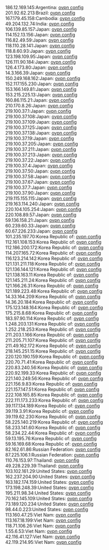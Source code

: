 186.12.169.145:Argentina: [ovpn config](vpn/186_12_169_145.ovpn)  
201.92.62.213:Brazil: [ovpn config](vpn/201_92_62_213.ovpn)  
167.179.45.158:Cambodia: [ovpn config](vpn/167_179_45_158.ovpn)  
49.204.132.74:India: [ovpn config](vpn/49_204_132_74.ovpn)  
106.139.85.157:Japan: [ovpn config](vpn/106_139_85_157.ovpn)  
114.152.13.156:Japan: [ovpn config](vpn/114_152_13_156.ovpn)  
116.82.49.59:Japan: [ovpn config](vpn/116_82_49_59.ovpn)  
118.110.28.141:Japan: [ovpn config](vpn/118_110_28_141.ovpn)  
118.8.60.93:Japan: [ovpn config](vpn/118_8_60_93.ovpn)  
123.198.109.95:Japan: [ovpn config](vpn/123_198_109_95.ovpn)  
126.111.90.184:Japan: [ovpn config](vpn/126_111_90_184.ovpn)  
126.4.173.80:Japan: [ovpn config](vpn/126_4_173_80.ovpn)  
14.3.166.39:Japan: [ovpn config](vpn/14_3_166_39.ovpn)  
150.249.168.162:Japan: [ovpn config](vpn/150_249_168_162.ovpn)  
152.117.155.230:Japan: [ovpn config](vpn/152_117_155_230.ovpn)  
153.166.149.81:Japan: [ovpn config](vpn/153_166_149_81.ovpn)  
153.215.225.13:Japan: [ovpn config](vpn/153_215_225_13.ovpn)  
160.86.115.21:Japan: [ovpn config](vpn/160_86_115_21.ovpn)  
210.170.8.26:Japan: [ovpn config](vpn/210_170_8_26.ovpn)  
219.100.37.1:Japan: [ovpn config](vpn/219_100_37_1.ovpn)  
219.100.37.108:Japan: [ovpn config](vpn/219_100_37_108.ovpn)  
219.100.37.109:Japan: [ovpn config](vpn/219_100_37_109.ovpn)  
219.100.37.125:Japan: [ovpn config](vpn/219_100_37_125.ovpn)  
219.100.37.138:Japan: [ovpn config](vpn/219_100_37_138.ovpn)  
219.100.37.19:Japan: [ovpn config](vpn/219_100_37_19.ovpn)  
219.100.37.205:Japan: [ovpn config](vpn/219_100_37_205.ovpn)  
219.100.37.211:Japan: [ovpn config](vpn/219_100_37_211.ovpn)  
219.100.37.213:Japan: [ovpn config](vpn/219_100_37_213.ovpn)  
219.100.37.22:Japan: [ovpn config](vpn/219_100_37_22.ovpn)  
219.100.37.4:Japan: [ovpn config](vpn/219_100_37_4.ovpn)  
219.100.37.50:Japan: [ovpn config](vpn/219_100_37_50.ovpn)  
219.100.37.58:Japan: [ovpn config](vpn/219_100_37_58.ovpn)  
219.100.37.67:Japan: [ovpn config](vpn/219_100_37_67.ovpn)  
219.100.37.7:Japan: [ovpn config](vpn/219_100_37_7.ovpn)  
219.100.37.90:Japan: [ovpn config](vpn/219_100_37_90.ovpn)  
219.115.155.115:Japan: [ovpn config](vpn/219_115_155_115.ovpn)  
219.163.114.240:Japan: [ovpn config](vpn/219_163_114_240.ovpn)  
220.104.105.254:Japan: [ovpn config](vpn/220_104_105_254.ovpn)  
220.108.89.57:Japan: [ovpn config](vpn/220_108_89_57.ovpn)  
59.136.158.21:Japan: [ovpn config](vpn/59_136_158_21.ovpn)  
60.239.60.33:Japan: [ovpn config](vpn/60_239_60_33.ovpn)  
60.67.226.233:Japan: [ovpn config](vpn/60_67_226_233.ovpn)  
101.235.197.70:Korea Republic of: [ovpn config](vpn/101_235_197_70.ovpn)  
112.161.108.153:Korea Republic of: [ovpn config](vpn/112_161_108_153.ovpn)  
112.186.200.172:Korea Republic of: [ovpn config](vpn/112_186_200_172.ovpn)  
114.207.165.72:Korea Republic of: [ovpn config](vpn/114_207_165_72.ovpn)  
116.123.214.142:Korea Republic of: [ovpn config](vpn/116_123_214_142.ovpn)  
121.131.211.118:Korea Republic of: [ovpn config](vpn/121_131_211_118.ovpn)  
121.136.144.121:Korea Republic of: [ovpn config](vpn/121_136_144_121.ovpn)  
121.138.163.11:Korea Republic of: [ovpn config](vpn/121_138_163_11.ovpn)  
121.145.211.24:Korea Republic of: [ovpn config](vpn/121_145_211_24.ovpn)  
121.166.26.31:Korea Republic of: [ovpn config](vpn/121_166_26_31.ovpn)  
121.189.223.48:Korea Republic of: [ovpn config](vpn/121_189_223_48.ovpn)  
14.33.164.209:Korea Republic of: [ovpn config](vpn/14_33_164_209.ovpn)  
14.36.20.184:Korea Republic of: [ovpn config](vpn/14_36_20_184.ovpn)  
175.123.148.164:Korea Republic of: [ovpn config](vpn/175_123_148_164.ovpn)  
175.215.8.68:Korea Republic of: [ovpn config](vpn/175_215_8_68.ovpn)  
183.97.90.114:Korea Republic of: [ovpn config](vpn/183_97_90_114.ovpn)  
1.248.203.131:Korea Republic of: [ovpn config](vpn/1_248_203_131.ovpn)  
1.252.218.253:Korea Republic of: [ovpn config](vpn/1_252_218_253.ovpn)  
211.203.1.166:Korea Republic of: [ovpn config](vpn/211_203_1_166.ovpn)  
211.205.71.107:Korea Republic of: [ovpn config](vpn/211_205_71_107.ovpn)  
211.49.162.172:Korea Republic of: [ovpn config](vpn/211_49_162_172.ovpn)  
218.145.251.15:Korea Republic of: [ovpn config](vpn/218_145_251_15.ovpn)  
220.120.190.159:Korea Republic of: [ovpn config](vpn/220_120_190_159.ovpn)  
220.70.71.41:Korea Republic of: [ovpn config](vpn/220_70_71_41.ovpn)  
220.83.240.56:Korea Republic of: [ovpn config](vpn/220_83_240_56.ovpn)  
220.92.199.33:Korea Republic of: [ovpn config](vpn/220_92_199_33.ovpn)  
221.140.249.56:Korea Republic of: [ovpn config](vpn/221_140_249_56.ovpn)  
221.156.9.83:Korea Republic of: [ovpn config](vpn/221_156_9_83.ovpn)  
221.157.147.51:Korea Republic of: [ovpn config](vpn/221_157_147_51.ovpn)  
222.108.165.85:Korea Republic of: [ovpn config](vpn/222_108_165_85.ovpn)  
222.111.173.233:Korea Republic of: [ovpn config](vpn/222_111_173_233.ovpn)  
39.117.134.189:Korea Republic of: [ovpn config](vpn/39_117_134_189.ovpn)  
39.119.3.91:Korea Republic of: [ovpn config](vpn/39_119_3_91.ovpn)  
39.119.62.230:Korea Republic of: [ovpn config](vpn/39_119_62_230.ovpn)  
58.225.140.219:Korea Republic of: [ovpn config](vpn/58_225_140_219.ovpn)  
58.233.141.60:Korea Republic of: [ovpn config](vpn/58_233_141_60.ovpn)  
58.234.22.44:Korea Republic of: [ovpn config](vpn/58_234_22_44.ovpn)  
59.13.195.76:Korea Republic of: [ovpn config](vpn/59_13_195_76.ovpn)  
59.16.169.68:Korea Republic of: [ovpn config](vpn/59_16_169_68.ovpn)  
82.162.61.86:Russian Federation: [ovpn config](vpn/82_162_61_86.ovpn)  
87.225.106.1:Russian Federation: [ovpn config](vpn/87_225_106_1.ovpn)  
110.76.153.97:Thailand: [ovpn config](vpn/110_76_153_97.ovpn)  
49.228.229.39:Thailand: [ovpn config](vpn/49_228_229_39.ovpn)  
103.102.161.29:United States: [ovpn config](vpn/103_102_161_29.ovpn)  
162.237.204.90:United States: [ovpn config](vpn/162_237_204_90.ovpn)  
163.182.174.159:United States: [ovpn config](vpn/163_182_174_159.ovpn)  
173.198.248.39:United States: [ovpn config](vpn/173_198_248_39.ovpn)  
195.211.98.34:United States: [ovpn config](vpn/195_211_98_34.ovpn)  
70.162.145.109:United States: [ovpn config](vpn/70_162_145_109.ovpn)  
73.189.120.234:United States: [ovpn config](vpn/73_189_120_234.ovpn)  
98.44.0.223:United States: [ovpn config](vpn/98_44_0_223.ovpn)  
113.160.47.25:Viet Nam: [ovpn config](vpn/113_160_47_25.ovpn)  
113.167.18.199:Viet Nam: [ovpn config](vpn/113_167_18_199.ovpn)  
118.71.106.26:Viet Nam: [ovpn config](vpn/118_71_106_26.ovpn)  
1.55.6.53:Viet Nam: [ovpn config](vpn/1_55_6_53.ovpn)  
42.116.41.127:Viet Nam: [ovpn config](vpn/42_116_41_127.ovpn)  
42.119.214.95:Viet Nam: [ovpn config](vpn/42_119_214_95.ovpn)  
